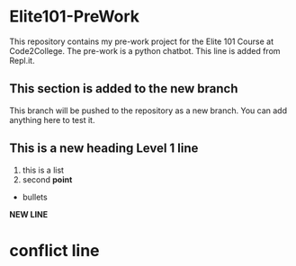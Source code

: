# Elite101-PreWork
This repository contains my pre-work project for the Elite 101 Course at Code2College.
The pre-work is a python chatbot.
This line is added from Repl.it.

## This section is added to the new branch
This branch will be pushed to the repository as a new branch.
You can add anything here to test it.

## This is a new heading Level 1 line

1. this is a list
2. second **point**

* bullets

**NEW LINE**

# conflict line
